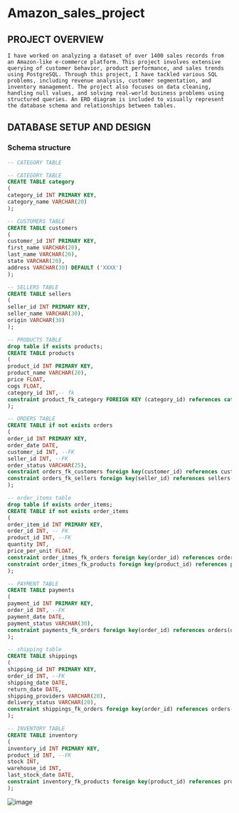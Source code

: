 # Amazon_sales_project
## PROJECT OVERVIEW
`I have worked on analyzing a dataset of over 1400 sales records from an Amazon-like e-commerce platform. This project involves extensive querying of customer behavior, product performance, and sales trends using PostgreSQL. Through this project, I have tackled various SQL problems, including revenue analysis, customer segmentation, and inventory management.
The project also focuses on data cleaning, handling null values, and solving real-world business problems using structured queries.
An ERD diagram is included to visually represent the database schema and relationships between tables.`
## DATABASE SETUP AND DESIGN
### Schema structure
```sql -- AMAZON PROJECT-ADVANCED SQL
-- CATEGORY TABLE

-- CATEGORY TABLE
CREATE TABLE category
(
category_id INT PRIMARY KEY,
category_name VARCHAR(20)
);

-- CUSTOMERS TABLE
CREATE TABLE customers
(
customer_id INT PRIMARY KEY,
first_name VARCHAR(20),
last_name VARCHAR(20),
state VARCHAR(20),
address VARCHAR(30) DEFAULT ('XXXX')
);

-- SELLERS TABLE
CREATE TABLE sellers
(
seller_id INT PRIMARY KEY,
seller_name VARCHAR(30),
origin VARCHAR(30)
);

-- PRODUCTS TABLE 
drop table if exists products;
CREATE TABLE products
(
product_id INT PRIMARY KEY,
product_name VARCHAR(20),
price FLOAT,
cogs FLOAT,
category_id INT,-- fk
constraint product_fk_category FOREIGN KEY (category_id) references category(category_id)
);

-- ORDERS TABLE
CREATE TABLE if not exists orders
(
order_id INT PRIMARY KEY,
order_date DATE,
customer_id INT, --FK
seller_id INT, --FK
order_status VARCHAR(25),
constraint orders_fk_customers foreign key(customer_id) references customers(customer_id),
constraint orders_fk_sellers foreign key(seller_id) references sellers(seller_id)
);

-- order_items table
drop table if exists order_items;
CREATE TABLE if not exists order_items
(
order_item_id INT PRIMARY KEY,
order_id INT, -- FK
product_id INT, --FK
quantity INT,
price_per_unit FLOAT,
constraint order_itmes_fk_orders foreign key(order_id) references orders(order_id),
constraint order_itmes_fk_products foreign key(product_id) references products(product_id)
);

-- PAYMENT TABLE
CREATE TABLE payments
(
payment_id INT PRIMARY KEY,
order_id INT, --FK
payment_date DATE,
payment_status VARCHAR(30),
constraint payments_fk_orders foreign key(order_id) references orders(order_id)
);

-- shipping table
CREATE TABLE shippings
(
shipping_id INT PRIMARY KEY,
order_id INT, --FK
shipping_date DATE, 
return_date DATE,
shipping_providers VARCHAR(20),
delivery_status VARCHAR(20),
constraint shippings_fk_orders foreign key(order_id) references orders(order_id)
);

-- INVENTORY TABLE
CREATE TABLE inventory
(
inventory_id INT PRIMARY KEY,
product_id INT, --FK
stock INT,
warehouse_id INT, 
last_stock_date DATE,
constraint inventory_fk_products foreign key(product_id) references products(product_id)
);
```

![image](https://github.com/user-attachments/assets/4d4d3783-be6b-4098-a9dd-012d3e95b9b5)

